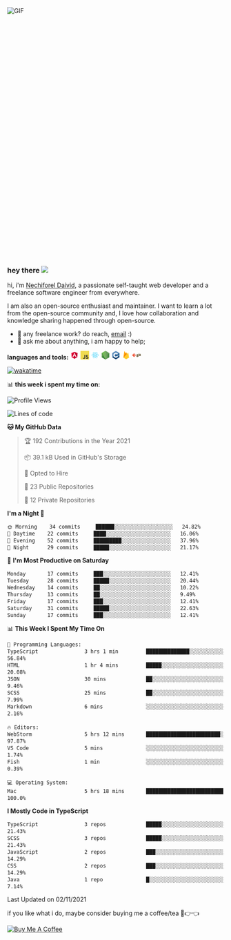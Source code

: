   <img align="right" alt="GIF" src="https://github.com/NsdHSO/profile/blob/main/project-app.gif" width="100%" height="600" />


### hey there <img src="https://media.giphy.com/media/hvRJCLFzcasrR4ia7z/giphy.gif" width="25px">



hi, i'm [Nechiforel Daivid](https://github.com/NsdHSO/NsdHSO/blob/main/README.md), a passionate self-taught web developer and a freelance software engineer from everywhere.

I am also an open-source enthusiast and maintainer. I want to learn a lot from the open-source community and, I love how collaboration and knowledge sharing happened through open-source.

- 💼  any freelance work? do reach, [email](nechiforelsamuel@yahoo.com) :)
- 💬  ask me about anything, i am happy to help;

**languages and tools:**
<code><img height="20" src="https://raw.githubusercontent.com/github/explore/80688e429a7d4ef2fca1e82350fe8e3517d3494d/topics/angular/angular.png"></code>
<code><img height="20" src="https://raw.githubusercontent.com/github/explore/80688e429a7d4ef2fca1e82350fe8e3517d3494d/topics/javascript/javascript.png"></code>
<code><img height="20" src="https://raw.githubusercontent.com/github/explore/80688e429a7d4ef2fca1e82350fe8e3517d3494d/topics/react/react.png"></code>
<code><img height="20" src="https://raw.githubusercontent.com/github/explore/80688e429a7d4ef2fca1e82350fe8e3517d3494d/topics/nodejs/nodejs.png"></code>
<code><img height="20" src="https://raw.githubusercontent.com/github/explore/80688e429a7d4ef2fca1e82350fe8e3517d3494d/topics/cpp/cpp.png"></code>
<code><img height="20" src="https://raw.githubusercontent.com/github/explore/80688e429a7d4ef2fca1e82350fe8e3517d3494d/topics/firebase/firebase.png"></code>
<code><img height="20" src="https://raw.githubusercontent.com/github/explore/80688e429a7d4ef2fca1e82350fe8e3517d3494d/topics/git/git.png"></code>

[![wakatime](https://wakatime.com/badge/github/NsdHSO/vorkurt.svg)](https://wakatime.com/badge/github/NsdHSO/vorkurt)



📊 **this week i spent my time on:**
<!--START_SECTION:waka-->
![Profile Views](http://img.shields.io/badge/Profile%20Views-0-blue)

![Lines of code](https://img.shields.io/badge/From%20Hello%20World%20I%27ve%20Written-2.2%20million%20lines%20of%20code-blue)

**🐱 My GitHub Data** 

> 🏆 192 Contributions in the Year 2021
 > 
> 📦 39.1 kB Used in GitHub's Storage 
 > 
> 💼 Opted to Hire
 > 
> 📜 23 Public Repositories 
 > 
> 🔑 12 Private Repositories  
 > 
**I'm a Night 🦉** 

```text
🌞 Morning    34 commits     ██████░░░░░░░░░░░░░░░░░░░   24.82% 
🌆 Daytime    22 commits     ████░░░░░░░░░░░░░░░░░░░░░   16.06% 
🌃 Evening    52 commits     █████████░░░░░░░░░░░░░░░░   37.96% 
🌙 Night      29 commits     █████░░░░░░░░░░░░░░░░░░░░   21.17%

```
📅 **I'm Most Productive on Saturday** 

```text
Monday       17 commits     ███░░░░░░░░░░░░░░░░░░░░░░   12.41% 
Tuesday      28 commits     █████░░░░░░░░░░░░░░░░░░░░   20.44% 
Wednesday    14 commits     ██░░░░░░░░░░░░░░░░░░░░░░░   10.22% 
Thursday     13 commits     ██░░░░░░░░░░░░░░░░░░░░░░░   9.49% 
Friday       17 commits     ███░░░░░░░░░░░░░░░░░░░░░░   12.41% 
Saturday     31 commits     █████░░░░░░░░░░░░░░░░░░░░   22.63% 
Sunday       17 commits     ███░░░░░░░░░░░░░░░░░░░░░░   12.41%

```


📊 **This Week I Spent My Time On** 

```text
💬 Programming Languages: 
TypeScript               3 hrs 1 min         ██████████████░░░░░░░░░░░   56.84% 
HTML                     1 hr 4 mins         █████░░░░░░░░░░░░░░░░░░░░   20.08% 
JSON                     30 mins             ██░░░░░░░░░░░░░░░░░░░░░░░   9.46% 
SCSS                     25 mins             ██░░░░░░░░░░░░░░░░░░░░░░░   7.99% 
Markdown                 6 mins              ░░░░░░░░░░░░░░░░░░░░░░░░░   2.16%

🔥 Editors: 
WebStorm                 5 hrs 12 mins       ████████████████████████░   97.87% 
VS Code                  5 mins              ░░░░░░░░░░░░░░░░░░░░░░░░░   1.74% 
Fish                     1 min               ░░░░░░░░░░░░░░░░░░░░░░░░░   0.39%

💻 Operating System: 
Mac                      5 hrs 18 mins       █████████████████████████   100.0%

```

**I Mostly Code in TypeScript** 

```text
TypeScript               3 repos             █████░░░░░░░░░░░░░░░░░░░░   21.43% 
SCSS                     3 repos             █████░░░░░░░░░░░░░░░░░░░░   21.43% 
JavaScript               2 repos             ███░░░░░░░░░░░░░░░░░░░░░░   14.29% 
CSS                      2 repos             ███░░░░░░░░░░░░░░░░░░░░░░   14.29% 
Java                     1 repo              █░░░░░░░░░░░░░░░░░░░░░░░░   7.14%

```



 Last Updated on 02/11/2021
<!--END_SECTION:waka-->

if you like what i do, maybe consider buying me a coffee/tea 🥺👉👈

<a href="https://www.buymeacoffee.com/HSOD" target="_blank"><img src="https://cdn.buymeacoffee.com/buttons/v2/default-red.png" alt="Buy Me A Coffee" width="150" ></a>



